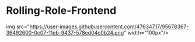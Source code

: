 # Rolling-Role-Frontend
img src="https://user-images.githubusercontent.com/47634717/95678367-36492600-0c07-11eb-9437-578ed04c0b24.png" width="100px"/>
